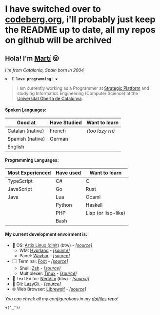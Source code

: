 # I have switched over to [codeberg.org](https://codeberg.org/Marti), i'll probably just keep the README up to date, all my repos on github will be archived

## Hola! I'm [Martí](https://m4rti.dev) 😛

*I'm from Catalonia, Spain born in 2004*

**`❤️  I love programming! ❤️`**

> I am currently working as a Programmer at [Strategic Platform](https://strategicplatform.com/en/) 
> and studying Informatics Engineering (Computer Science) at the 
> [Universitat Oberta de Catalunya](https://uoc.edu).

#### Spoken Languages:

| Good at          | Have Studied | Want to learn |
|------------------|--------------|---------------|
| Catalan (native) | French       | *(too lazy rn)* |
| Spanish (native) | German       | |
| English          |              | |

#### Programming Languages:

| Most Experienced | Have used | Want to learn       |
|------------------|-----------|---------------------|
| TypeScript       | C#        | C                   |
| JavaScript       | Go        | Rust                |
| Java             | Lua       | Ocaml               |
|                  | Python    | Haskell             |
|                  | PHP       | Lisp (or lisp-like) |
|                  | Bash      |                     |

#### My current development envoirment is:

- 💾 OS: [Artix Linux (dinit)](https://artixlinux.org/) (btw) - [*\[source\]*](https://github.com/archlinux)
    - WM: [Hyprland](https://hyprland.org) - [*\[source\]*](https://github.com/hyprwm/Hyprland)
    - Panel: [Waybar](https://github.com/Alexays/Waybar) - [*\[source\]*](https://github.com/Alexays/Waybar)
- 🗔  Terminal: [Foot](https://codeberg.org/dnkl/foot) - [*\[source\]*](https://codeberg.org/dnkl/foot)
    - Shell: [Zsh](https://www.zsh.org/) - [*\[source\]*](https://zsh.sourceforge.io/)
    - Multiplexer: [Tmux](https://github.com/tmux/tmux/wiki) - [*\[source\]*](https://github.com/tmux/tmux)
- 📝 Text Editor: [NeoVim](https://neovim.io) (btw) - [*\[source\]*](https://github.com/neovim/neovim)
- 🧰 Git: [LazyGit](https://github.com/jesseduffield/lazygit/wiki) - [*\[source\]*](https://github.com/jesseduffield/lazygit)
- 🌐 Web Browser: [Librewolf](https://librewolf.net) - [*\[source\]*](https://codeberg.org/librewolf/source)

*You can check all my configurations in my [dotfiles](https://github.com/m4rti21/dotfiles) repo!*

```
٩(^‿^)۶
```
